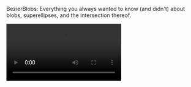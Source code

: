 BezierBlobs: Everything you always wanted to know (and didn't) about blobs, superellipses, and the intersection thereof.

![](Circle_iPhone.mp4)

